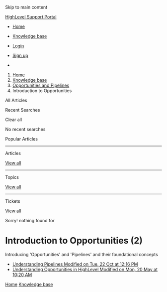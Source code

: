 Skip to main content

[ HighLevel Support Portal ](https://help.gohighlevel.com)

  * [ Home ](/support/home)
  * [ Knowledge base ](/support/solutions)

  * [Login](/support/login)
  * [Sign up](/support/signup)
  * 

  1. [Home](/support/home)
  2. [Knowledge base](/support/solutions)
  3. [Opportunities and Pipelines](/support/solutions/48000449589)
  4. Introduction to Opportunities

All  Articles 

Recent Searches

Clear all

No recent searches

Popular Articles

* * *

Articles

[View all](/support/search/solutions)

* * *

Topics

[View all](/support/search/topics)

* * *

Tickets

[View all](/support/search/tickets)

Sorry! nothing found for   

# Introduction to Opportunities (2)

Introducing 'Opportunities' and 'Pipelines' and their foundational concepts

  * [ Understanding Pipelines Modified on Tue, 22 Oct at 12:16 PM  ](/support/solutions/articles/155000001982-understanding-pipelines)
  * [ Understanding Opportunities in HighLevel Modified on Mon, 20 May at 10:20 AM  ](/support/solutions/articles/155000001983-understanding-opportunities-in-highlevel)

[Home](/support/home) [Knowledge base](/support/solutions)
